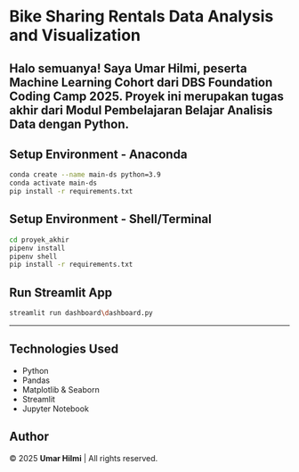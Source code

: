 # Bike Sharing Rentals Data Analysis and Visualization

Halo semuanya! Saya Umar Hilmi, peserta Machine Learning Cohort dari DBS Foundation Coding Camp 2025. Proyek ini merupakan tugas akhir dari Modul Pembelajaran Belajar Analisis Data dengan Python.
---

## Setup Environment - Anaconda
```sh
conda create --name main-ds python=3.9
conda activate main-ds
pip install -r requirements.txt
```

## Setup Environment - Shell/Terminal
```sh
cd proyek_akhir
pipenv install
pipenv shell
pip install -r requirements.txt
```

## Run Streamlit App
```sh
streamlit run dashboard\dashboard.py
```

---

## Technologies Used
- Python
- Pandas
- Matplotlib & Seaborn
- Streamlit
- Jupyter Notebook

## Author
© 2025 **Umar Hilmi** | All rights reserved.

